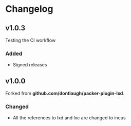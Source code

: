 # Changelog

## v1.0.3

Testing the CI workflow

### Added

* Signed releases

## v1.0.0

Forked from **github.com/dontlaugh/packer-plugin-lxd**.

### Changed

* All the references to lxd and lxc are changed to incus


